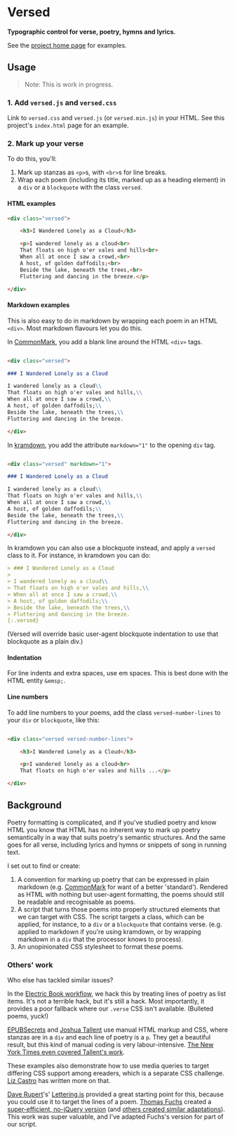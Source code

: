# Versed

**Typographic control for verse, poetry, hymns and lyrics.**

See the [project home page](https://arthurattwell.github.io/versed) for examples.

## Usage

> Note: This is work in progress.

### 1. Add `versed.js` and `versed.css`

Link to `versed.css` and `versed.js` (or `versed.min.js`) in your HTML. See this project's `index.html` page for an example.

### 2. Mark up your verse

To do this, you'll:

1. Mark up stanzas as `<p>`s, with `<br>`s for line breaks.
2. Wrap each poem (including its title, marked up as a heading element) in a `div` or a `blockquote` with the class `versed`.

#### HTML examples

``` html
<div class="versed">

    <h3>I Wandered Lonely as a Cloud</h3>

    <p>I wandered lonely as a cloud<br>
    That floats on high o'er vales and hills<br>
    When all at once I saw a crowd,<br>
    A host, of golden daffodils;<br>
    Beside the lake, beneath the trees,<br>
    Fluttering and dancing in the breeze.</p>

</div>
```

#### Markdown examples

This is also easy to do in markdown by wrapping each poem in an HTML `<div>`. Most markdown flavours let you do this.

In [CommonMark](https://spec.commonmark.org/0.28/#html-blocks), you add a blank line around the HTML `<div>` tags.

``` md

<div class="versed">

### I Wandered Lonely as a Cloud

I wandered lonely as a cloud\\
That floats on high o'er vales and hills,\\
When all at once I saw a crowd,\\
A host, of golden daffodils;\\
Beside the lake, beneath the trees,\\
Fluttering and dancing in the breeze.

</div>

```

In [kramdown](https://kramdown.gettalong.org/syntax.html#html-spans), you add the attribute `markdown="1"` to the opening `div` tag.

``` md

<div class="versed" markdown="1">

### I Wandered Lonely as a Cloud

I wandered lonely as a cloud\\
That floats on high o'er vales and hills,\\
When all at once I saw a crowd,\\
A host, of golden daffodils;\\
Beside the lake, beneath the trees,\\
Fluttering and dancing in the breeze.

</div>

```

In kramdown you can also use a blockquote instead, and apply a `versed` class to it. For instance, in kramdown you can do:

``` md
> ### I Wandered Lonely as a Cloud
> 
> I wandered lonely as a cloud\\
> That floats on high o'er vales and hills,\\
> When all at once I saw a crowd,\\
> A host, of golden daffodils;\\
> Beside the lake, beneath the trees,\\
> Fluttering and dancing in the breeze.
{:.versed}
```

(Versed will override basic user-agent blockquote indentation to use that blockquote as a plain div.)

#### Indentation

For line indents and extra spaces, use em spaces. This is best done with the HTML entity `&emsp;`.

#### Line numbers

To add line numbers to your poems, add the class `versed-number-lines` to your `div` or `blockquote`, like this: 

``` html

<div class="versed versed-number-lines">

    <h3>I Wandered Lonely as a Cloud</h3>

    <p>I wandered lonely as a cloud<br>
    That floats on high o'er vales and hills ...</p>

</div>
```

## Background

Poetry formatting is complicated, and if you've studied poetry and know HTML you know that HTML has no inherent way to mark up poetry semantically in a way that suits poetry's semantic structures. And the same goes for all verse, including lyrics and hymns or snippets of song in running text.

I set out to find or create:

1. A convention for marking up poetry that can be expressed in plain markdown (e.g. [CommonMark](http://commonmark.org/) for want of a better 'standard'). Rendered as HTML with nothing but user-agent formatting, the poems should still be readable and recognisable as poems.
2. A script that turns those poems into properly structured elements that we can target with CSS. The script targets a class, which can be applied, for instance, to a `div` or a `blockquote` that contains verse. (e.g. applied to markdown if you're using kramdown, or by wrapping markdown in a `div` that the processor knows to process).
3. An unopinionated CSS stylesheet to format these poems.

### Others' work

Who else has tackled similar issues?

In the [Electric Book workflow](http://electricbook.works/docs/editing/poetry.html), we hack this by treating lines of poetry as list items. It's not a terrible hack, but it's still a hack. Most importantly, it provides a poor fallback where our `.verse` CSS isn't available. (Bulleted poems, yuck!)

[EPUBSecrets](http://epubsecrets.com/formatting-poetry-in-epub-part-1.php) and [Joshua Tallent](http://ebookarchitects.com/blog/backwards-compatible-poetry-for-kf8mobi/) use manual HTML markup and CSS, where stanzas are in a `div` and each line of poetry is a `p`. They get a beautiful result, but this kind of manual coding is very labour-intensive. [The New York Times even covered Tallent's work](https://www.nytimes.com/2014/09/15/arts/artsspecial/line-by-line-e-books-turn-poet-friendly.html).

These examples also demonstrate how to use media queries to target differing CSS support among ereaders, which is a separate CSS challenge. [Liz Castro](http://www.pigsgourdsandwikis.com/2012/01/media-queries-for-formatting-poetry-on.html) has written more on that.

[Dave Rupert](https://github.com/davatron5000/Lettering.js)'s' [Lettering.js](http://letteringjs.com/) provided a great starting point for this, because you could use it to target the lines of a poem. [Thomas Fuchs](https://github.com/madrobby) created a [super-efficient, no-jQuery version](https://gist.github.com/madrobby/1119059) (and [others created similar adaptations](https://github.com/davatron5000/Lettering.js/wiki/More-Lettering.js)). This work was super valuable, and I've adapted Fuchs's version for part of our script.

